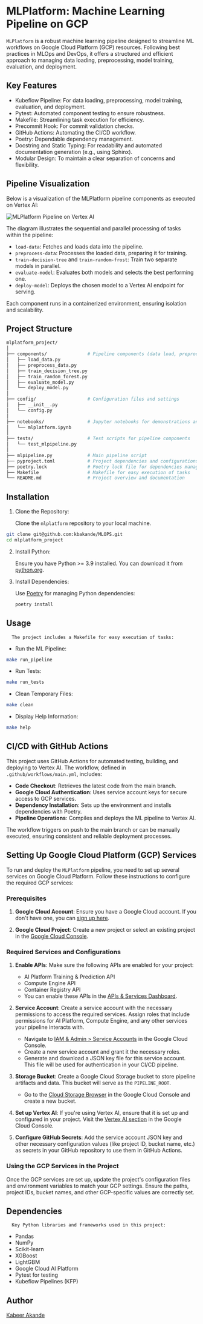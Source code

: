    # MLPlatform: Machine Learning Pipeline on GCP
   `MLPlatform` is a robust machine learning pipeline designed to streamline ML workflows on Google Cloud Platform (GCP) resources. Following best practices in MLOps and DevOps, it offers a structured and efficient approach to managing data loading, preprocessing, model training, evaluation, and deployment.

   ## Key Features
   * Kubeflow Pipeline: For data loading, preprocessing, model training, evaluation, and deployment.
   * Pytest: Automated component testing to ensure robustness.
   * Makefile: Streamlining task execution for efficiency.
   * Precommit Hook: For commit validation checks.
   * GitHub Actions: Automating the CI/CD workflow.
   * Poetry: Dependable dependency management.
   * Docstring and Static Typing: For readability and automated documentation generation (e.g., using Sphinx).
   * Modular Design: To maintain a clear separation of concerns and flexibility.

   ## Pipeline Visualization

   Below is a visualization of the MLPlatform pipeline components as executed on Vertex AI:

   ![MLPlatform Pipeline on Vertex AI](images/mlpipeline.png)

   The diagram illustrates the sequential and parallel processing of tasks within the pipeline:

   - `load-data`: Fetches and loads data into the pipeline.
   - `preprocess-data`: Processes the loaded data, preparing it for training.
   - `train-decision-tree` and `train-random-frost`: Train two separate models in parallel.
   - `evaluate-model`: Evaluates both models and selects the best performing one.
   - `deploy-model`: Deploys the chosen model to a Vertex AI endpoint for serving.

   Each component runs in a containerized environment, ensuring isolation and scalability.
   ## Project Structure

   ```graphql
   mlplatform_project/
   │
   ├── components/               # Pipeline components (data load, preprocess, train, etc.)
   │   ├── load_data.py
   │   ├── preprocess_data.py
   │   ├── train_decision_tree.py
   │   ├── train_random_forest.py
   │   ├── evaluate_model.py
   │   └── deploy_model.py
   │
   ├── config/                   # Configuration files and settings
   │   ├── __init__.py
   │   └── config.py
   │
   ├── notebooks/                # Jupyter notebooks for demonstrations and experiments
   │   └── mlplatform.ipynb
   │
   ├── tests/                    # Test scripts for pipeline components
   │   └── test_mlpipeline.py
   │
   ├── mlpipeline.py             # Main pipeline script
   ├── pyproject.toml            # Project dependencies and configurations
   ├── poetry.lock               # Poetry lock file for dependencies management
   ├── Makefile                  # Makefile for easy execution of tasks
   └── README.md                 # Project overview and documentation
   ```
   ## Installation

   1. Clone the Repository:

      Clone the `mlplatform` repository to your local machine.

   ```bash
   git clone git@github.com:kbakande/MLOPS.git
   cd mlplatform_project
   ```

   2. Install Python:

      Ensure you have Python >= 3.9 installed. You can download it from [python.org](https://www.python.org/).

   3. Install Dependencies:

      Use [Poetry](https://python-poetry.org/) for managing Python dependencies:

      ```bash
      poetry install
      ```

   ## Usage
      The project includes a Makefile for easy execution of tasks:

   * Run the ML Pipeline:

   ```bash
   make run_pipeline
   ```

   * Run Tests:

   ```bash
   make run_tests
   ```

   * Clean Temporary Files:

   ```bash
   make clean
   ```

   * Display Help Information:

   ```bash
   make help
   ```

   ## CI/CD with GitHub Actions

This project uses GitHub Actions for automated testing, building, and deploying to Vertex AI. The workflow, defined in `.github/workflows/main.yml`, includes:

- **Code Checkout**: Retrieves the latest code from the main branch.
- **Google Cloud Authentication**: Uses service account keys for secure access to GCP services.
- **Dependency Installation**: Sets up the environment and installs dependencies with Poetry.
- **Pipeline Operations**: Compiles and deploys the ML pipeline to Vertex AI.

The workflow triggers on push to the main branch or can be manually executed, ensuring consistent and reliable deployment processes.

## Setting Up Google Cloud Platform (GCP) Services

To run and deploy the `MLPlatform` pipeline, you need to set up several services on Google Cloud Platform. Follow these instructions to configure the required GCP services:

### Prerequisites

1. **Google Cloud Account**: Ensure you have a Google Cloud account. If you don't have one, you can [sign up here](https://cloud.google.com/).

2. **Google Cloud Project**: Create a new project or select an existing project in the [Google Cloud Console](https://console.cloud.google.com/).

### Required Services and Configurations

1. **Enable APIs**: Make sure the following APIs are enabled for your project:
   - AI Platform Training & Prediction API
   - Compute Engine API
   - Container Registry API
   - You can enable these APIs in the [APIs & Services Dashboard](https://console.cloud.google.com/apis/dashboard).

2. **Service Account**: Create a service account with the necessary permissions to access the required services. Assign roles that include permissions for AI Platform, Compute Engine, and any other services your pipeline interacts with.
   - Navigate to [IAM & Admin > Service Accounts](https://console.cloud.google.com/iam-admin/serviceaccounts) in the Google Cloud Console.
   - Create a new service account and grant it the necessary roles.
   - Generate and download a JSON key file for this service account. This file will be used for authentication in your CI/CD pipeline.

3. **Storage Bucket**: Create a Google Cloud Storage bucket to store pipeline artifacts and data. This bucket will serve as the `PIPELINE_ROOT`.
   - Go to the [Cloud Storage Browser](https://console.cloud.google.com/storage/browser) in the Google Cloud Console and create a new bucket.

4. **Set up Vertex AI**: If you're using Vertex AI, ensure that it is set up and configured in your project. Visit the [Vertex AI section](https://console.cloud.google.com/vertex-ai) in the Google Cloud Console.

5. **Configure GitHub Secrets**: Add the service account JSON key and other necessary configuration values (like project ID, bucket name, etc.) as secrets in your GitHub repository to use them in GitHub Actions.

### Using the GCP Services in the Project

Once the GCP services are set up, update the project's configuration files and environment variables to match your GCP settings. Ensure the paths, project IDs, bucket names, and other GCP-specific values are correctly set.


   ## Dependencies

      Key Python libraries and frameworks used in this project:

   * Pandas
   * NumPy
   * Scikit-learn
   * XGBoost
   * LightGBM
   * Google Cloud AI Platform
   * Pytest for testing
   * Kubeflow Pipelines (KFP)

   ## Author
   [Kabeer Akande](https://www.linkedin.com/in/koakande/)
